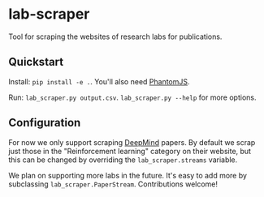 # lab-scraper

Tool for scraping the websites of research labs for publications.

## Quickstart

Install: `pip install -e .`. You'll also need [PhantomJS](https://phantomjs.org/).

Run: `lab_scraper.py output.csv`. `lab_scraper.py --help` for more options.

## Configuration

For now we only support scraping [DeepMind](https://www.deepmind.com/research) papers. By default we scrap just those in the "Reinforcement learning" category on their website, but this can be changed by overriding the `lab_scraper.streams` variable.

We plan on supporting more labs in the future. It's easy to add more by subclassing `lab_scraper.PaperStream`. Contributions welcome!
